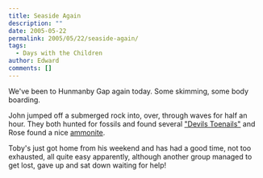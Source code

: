 ```yaml
---
title: Seaside Again
description: ""
date: 2005-05-22
permalink: 2005/05/22/seaside-again/
tags:
  - Days with the Children
author: Edward
comments: []
---
```


We\'ve been to Hunmanby Gap again today. Some skimming, some body
boarding.

John jumped off a submerged rock into, over, through waves for half an
hour. They both hunted for fossils and found several [\"Devils
Toenails\"][1] and Rose found a nice [ammonite][2].

Toby\'s just got home from his weekend and has had a good time, not too
exhausted, all quite easy apparently, although another group managed to
get lost, gave up and sat down waiting for help!



[1]: https://www.discoveringfossils.co.uk/Myths.htm
[2]: https://www.discoveringfossils.co.uk/Ammonites.htm

